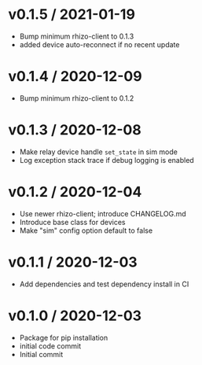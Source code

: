 
v0.1.5 / 2021-01-19
=======================

  * Bump minimum rhizo-client to 0.1.3
  * added device auto-reconnect if no recent update

v0.1.4 / 2020-12-09
===================

  * Bump minimum rhizo-client to 0.1.2

v0.1.3 / 2020-12-08
===================

  * Make relay device handle `set_state` in sim mode
  * Log exception stack trace if debug logging is enabled

v0.1.2 / 2020-12-04
===================

  * Use newer rhizo-client; introduce CHANGELOG.md
  * Introduce base class for devices
  * Make "sim" config option default to false

v0.1.1 / 2020-12-03
===================

  * Add dependencies and test dependency install in CI

v0.1.0 / 2020-12-03
===================

  * Package for pip installation
  * initial code commit
  * Initial commit
